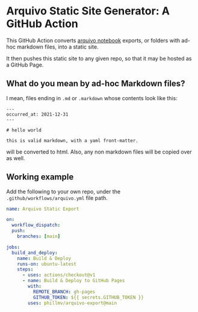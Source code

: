 # Arquivo Static Site Generator: A GitHub Action

This GitHub Action converts [arquivo notebook](https://github.com/phillmv/arquivo) exports, or folders with ad-hoc markdown files, into a static site.

It then pushes this static site to any given repo, so that it may be hosted as a GitHub Page.

## What do you mean by ad-hoc Markdown files?

I mean, files ending in `.md` or `.markdown` whose contents look like this:

```
---
occurred_at: 2021-12-31
---

# hello world

this is valid markdown, with a yaml front-matter.
```

will be converted to html. Also, any non markdown files will be copied over as well.

## Working example

Add the following to your own repo, under the `.github/workflows/arquivo.yml` file path.

```yaml
name: Arquivo Static Export

on:
  workflow_dispatch:
  push:
    branches: [main]

jobs:
  build_and_deploy:
    name: Build & Deploy
    runs-on: ubuntu-latest
    steps:
      - uses: actions/checkout@v1
      - name: Build & Deploy to GitHub Pages
        with:
          REMOTE_BRANCH: gh-pages
          GITHUB_TOKEN: ${{ secrets.GITHUB_TOKEN }}
        uses: phillmv/arquivo-export@main
```
